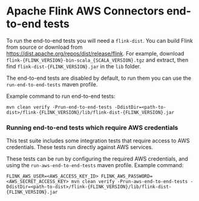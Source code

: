 # Apache Flink AWS Connectors end-to-end tests

To run the end-to-end tests you will need a `flink-dist`. You can build Flink from source or download 
from https://dist.apache.org/repos/dist/release/flink. For example, download
`flink-{FLINK_VERSION}-bin-scala_{SCALA_VERSION}.tgz` and extract, then find `flink-dist-{FLINK_VERSION}.jar` in the `lib` folder.

The end-to-end tests are disabled by default, to run them you can use the `run-end-to-end-tests` maven profile.

Example command to run end-to-end tests:
```
mvn clean verify -Prun-end-to-end-tests -DdistDir=<path-to-dist>/flink-{FLINK_VERSION}/lib/flink-dist-{FLINK_VERSION}.jar 
```

### Running end-to-end tests which require AWS credentials

This test suite includes some integration tests that require access to AWS credentials. These tests run directly against AWS services.

These tests can be run by configuring the required AWS credentials, and using the `run-aws-end-to-end-tests` maven profile.
Example command:
```
FLINK_AWS_USER=<AWS_ACCESS_KEY_ID> FLINK_AWS_PASSWORD=<AWS_SECRET_ACCESS_KEY> mvn clean verify -Prun-aws-end-to-end-tests -DdistDir=<path-to-dist>/flink-{FLINK_VERSION}/lib/flink-dist-{FLINK_VERSION}.jar 
```